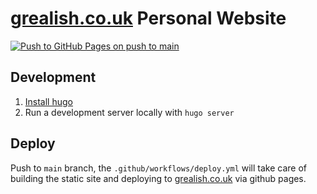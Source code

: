 # [grealish.co.uk](https://grealish.co.uk/) Personal Website
[![Push to GitHub Pages on push to main](https://github.com/a-grealish/grealish.co.uk/actions/workflows/deploy.yml/badge.svg)](https://github.com/a-grealish/grealish.co.uk/actions/workflows/deploy.yml)

## Development
1. [Install hugo](https://gohugo.io/getting-started/installing/)
2. Run a development server locally with `hugo server`


## Deploy
Push to `main` branch, the `.github/workflows/deploy.yml` will take care of building the static site and deploying to [grealish.co.uk](https://grealish.co.uk) via github pages.